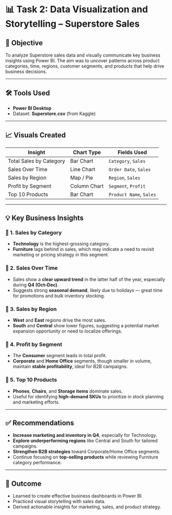 # 📊 Task 2: Data Visualization and Storytelling – Superstore Sales

## 🎯 Objective
To analyze Superstore sales data and visually communicate key business insights using Power BI. The aim was to uncover patterns across product categories, time, regions, customer segments, and products that help drive business decisions.

---

## 🛠 Tools Used
- **Power BI Desktop**
- Dataset: **Superstore.csv** (from Kaggle)

---

## 📈 Visuals Created

| Insight                 | Chart Type   | Fields Used                                 |
|-------------------------|--------------|---------------------------------------------|
| Total Sales by Category | Bar Chart    | `Category`, `Sales`                         |
| Sales Over Time         | Line Chart   | `Order Date`, `Sales`                       |
| Sales by Region         | Map / Pie    | `Region`, `Sales`                           |
| Profit by Segment       | Column Chart | `Segment`, `Profit`                         |
| Top 10 Products         | Bar Chart    | `Product Name`, `Sales`                     |

---

## 💡 Key Business Insights

### 📌 1. Sales by Category
- **Technology** is the highest-grossing category.
- **Furniture** lags behind in sales, which may indicate a need to revisit marketing or pricing strategy in this segment.

### 📌 2. Sales Over Time
- Sales show a **clear upward trend** in the latter half of the year, especially during **Q4 (Oct–Dec)**.
- Suggests strong **seasonal demand**, likely due to holidays — great time for promotions and bulk inventory stocking.

### 📌 3. Sales by Region
- **West** and **East** regions drive the most sales.
- **South** and **Central** show lower figures, suggesting a potential market expansion opportunity or need to localize offerings.

### 📌 4. Profit by Segment
- The **Consumer** segment leads in total profit.
- **Corporate** and **Home Office** segments, though smaller in volume, maintain **stable profitability**, ideal for B2B campaigns.

### 📌 5. Top 10 Products
- **Phones**, **Chairs**, and **Storage items** dominate sales.
- Useful for identifying **high-demand SKUs** to prioritize in stock planning and marketing efforts.

---

## ✅ Recommendations

- **Increase marketing and inventory in Q4**, especially for Technology.
- **Explore underperforming regions** like Central and South for tailored campaigns.
- **Strengthen B2B strategies** toward Corporate/Home Office segments.
- Continue focusing on **top-selling products** while reviewing Furniture category performance.

---

## 📎 Outcome

- Learned to create effective business dashboards in Power BI.
- Practiced visual storytelling with sales data.
- Derived actionable insights for marketing, sales, and product strategy.






